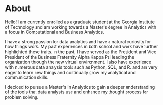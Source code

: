 # About

Hello! I am currently enrolled as a graduate student at the Georgia Institute of Technology and am working towards a Master's degree in Analytics with a focus in Computational and Business Analytics. 

I have a strong passion for data analytics and have a natural curiosity for how things work. My past experiences in both school and work have further highlighted these traits. In the past, I have served as the President and Vice President of the Business Fraternity Alpha Kappa Psi leading the organization through the new virtual environment. I also have experience with numerous data analysis tools such as Python, SQL, and R. and am very eager to learn new things and continually grow my analytical and communication skills.

I decided to pursue a Master's in Analytics to gain a deeper understanding of the tools that data analysts use and enhance my thought process for problem solving.


